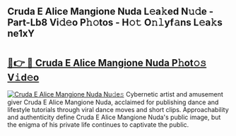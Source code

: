## Cruda E Alice Mangione Nuda L𝚎a𝚔ed N𝚞𝚍e - Part-Lb8 Vi𝚍𝚎o P𝚑𝚘tos - H𝚘𝚝 O𝚗𝚕yf𝚊ns L𝚎a𝚔s ne1xY

# <h2><a href="http://kf51xg.oniu.top/?m=Cruda+E+Alice+Mangione+Nuda">🔗👉 🔴 Cruda E Alice Mangione Nuda P𝚑ot𝚘𝚜 V𝚒d𝚎o</a></h2>

[![Cruda E Alice Mangione Nuda Nu𝚍e𝚜](https://i.imgur.com/0qMVB7G.gif)](http://kf51xg.oniu.top/?m=Cruda+E+Alice+Mangione+Nuda)
Cybernetic artist and amusement giver Cruda E Alice Mangione Nuda, acclaimed for publishing dance and lifestyle tutorials through viral dance moves and short clips. Approachability and authenticity define Cruda E Alice Mangione Nuda's public image, but the enigma of his private life continues to captivate the public.  
